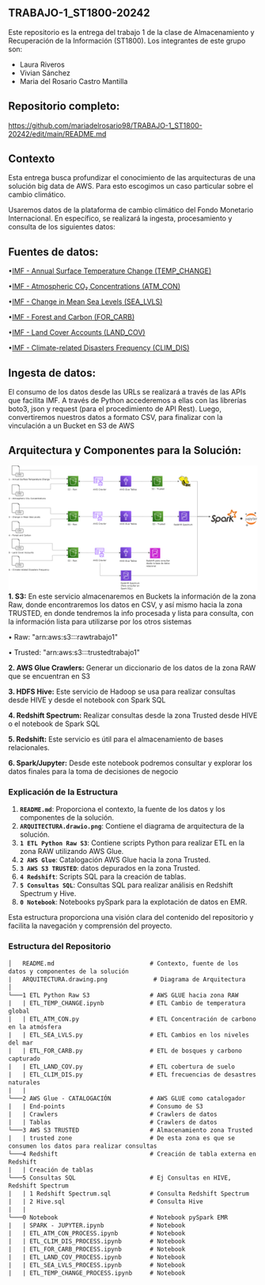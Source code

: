 ## TRABAJO-1_ST1800-20242
Este repositorio es la entrega del trabajo 1 de la clase de Almacenamiento y Recuperación de la Información (ST1800).
Los integrantes de este grupo son: 
- Laura Riveros
- Vivian Sánchez
- Maria del Rosario Castro Mantilla
## Repositorio completo: 
https://github.com/mariadelrosario98/TRABAJO-1_ST1800-20242/edit/main/README.md
## Contexto

Esta entrega busca profundizar el conocimiento de las arquitecturas de una solución big data de AWS. Para esto escogimos un caso particular sobre el cambio climático. 

Usaremos datos de la plataforma de cambio climático del Fondo Monetario Internacional. En específico, se realizará la ingesta, procesamiento y consulta de los siguientes datos:

## Fuentes de datos:
•[IMF - Annual Surface Temperature Change (TEMP_CHANGE)](https://services9.arcgis.com/weJ1QsnbMYJlCHdG/arcgis/rest/services/Indicator_3_1_Climate_Indicators_Annual_Mean_Global_Surface_Temperature/FeatureServer/0/query?where=1%3D1&outFields=*&outSR=4326&f=json)

•[IMF - Atmospheric CO₂ Concentrations (ATM_CON)](https://services9.arcgis.com/weJ1QsnbMYJlCHdG/arcgis/rest/services/Indicator_3_2_Climate_Indicators_Monthly_Atmospheric_Carbon_Dioxide_concentrations/FeatureServer/0/query?outFields=*&where=1%3D1&f=geojson)

•[IMF - Change in Mean Sea Levels (SEA_LVLS)](https://services9.arcgis.com/weJ1QsnbMYJlCHdG/arcgis/rest/services/Indicator_3_3_melted_new/FeatureServer/0/query?outFields=*&where=1%3D1&f=geojson)

•[IMF - Forest and Carbon (FOR_CARB)](https://services9.arcgis.com/weJ1QsnbMYJlCHdG/arcgis/rest/services/Indicator_3_5/FeatureServer/0/query?outFields=*&where=1%3D1&f=geojson)

•[IMF - Land Cover Accounts (LAND_COV)](https://services9.arcgis.com/weJ1QsnbMYJlCHdG/arcgis/rest/services/Indicator_3_4/FeatureServer/0/query?outFields=*&where=1%3D1&f=geojson)

•[IMF - Climate-related Disasters Frequency (CLIM_DIS)](https://services9.arcgis.com/weJ1QsnbMYJlCHdG/arcgis/rest/services/Indicator_11_1_Physical_Risks_Climate_related_disasters_frequency/FeatureServer/0/query?outFields=*&where=1%3D1&f=geojson)

## Ingesta de datos:
El consumo de los datos desde las URLs se realizará a través de las APIs que facilita IMF. A través de Python accederemos a ellas con las librerías boto3, json y request (para el procedimiento de API Rest). Luego, convertiremos nuestros datos a formato CSV, para finalizar con la vinculación a un Bucket en S3 de AWS

## Arquitectura y Componentes para la Solución:
![arquitectura](ARQUITECTURA.png)
**1. S3:** En este servicio almacenaremos en Buckets la información de la zona Raw, donde encontraremos los datos en CSV, y así mismo hacia la zona TRUSTED, en donde tendremos la info procesada y lista para consulta, con la información lista para utilizarse por los otros sistemas

•	Raw: "arn:aws:s3:::rawtrabajo1"

•	Trusted: "arn:aws:s3:::trustedtrabajo1"

**2. AWS Glue Crawlers:** Generar un diccionario de los datos de la zona RAW que se encuentran en S3

**3. HDFS Hive:** Este servicio de Hadoop se usa para realizar consultas desde HIVE y desde el notebook con Spark SQL

**4. Redshift Spectrum:** Realizar consultas desde la zona Trusted desde HIVE o el notebook de Spark SQL

**5. Redshift:** Este servicio es útil para el almacenamiento de bases relacionales.

**6. Spark/Jupyter:** Desde este notebook podremos consultar y explorar los datos finales para la toma de decisiones de negocio


### Explicación de la Estructura

1. **`README.md`**: Proporciona el contexto, la fuente de los datos y los componentes de la solución.
2. **`ARQUITECTURA.drawio.png`**: Contiene el diagrama de arquitectura de la solución.
3. **`1 ETL Python Raw S3`**: Contiene scripts Python para realizar ETL en la zona RAW utilizando AWS Glue.
4. **`2 AWS Glue`**: Catalogación AWS Glue hacia la zona Trusted.
5. **`3 AWS S3 TRUSTED`**: datos depurados en la zona Trusted.
6. **`4 Redshift`**: Scripts SQL para la creación de tablas.
7. **`5 Consultas SQL`**: Consultas SQL para realizar análisis en Redshift Spectrum y Hive.
8. **`0 Notebook`**: Notebooks pySpark para la explotación de datos en EMR.

Esta estructura proporciona una visión clara del contenido del repositorio y facilita la navegación y comprensión del proyecto.

### Estructura del Repositorio
```
│   README.md                           # Contexto, fuente de los datos y componentes de la solución
|   ARQUITECTURA.drawing.png             # Diagrama de Arquitectura
│   
└───1 ETL Python Raw S3                 # AWS GLUE hacia zona RAW
|   | ETL_TEMP_CHANGE.ipynb             # ETL Cambio de temperatura global
|   | ETL_ATM_CON.py                    # ETL Concentración de carbono en la atmósfera 
|   | ETL_SEA_LVLS.py                   # ETL Cambios en los niveles del mar
|   | ETL_FOR_CARB.py                   # ETL de bosques y carbono capturado
|   | ETL_LAND_COV.py                   # ETL cobertura de suelo
|   | ETL_CLIM_DIS.py                   # ETL frecuencias de desastres naturales
|   |
└───2 AWS Glue - CATALOGACIÓN           # AWS GLUE como catalogador
|   | End-points                        # Consumo de S3
|   | Crawlers                          # Crawlers de datos
|   | Tablas                            # Crawlers de datos
└───3 AWS S3 TRUSTED                    # Almacenamiento zona Trusted
|   | trusted zone                      # De esta zona es que se consumen los datos para realizar consultas
└───4 Redshift                          # Creación de tabla externa en Redshift
|   | Creación de tablas              
└───5 Consultas SQL                     # Ej Consultas en HIVE, Redshift Spectrum
|   | 1 Redshift Spectrum.sql           # Consulta Redshift Spectrum
|   | 2 Hive.sql                        # Consulta Hive
|   |
└───0 Notebook                          # Notebook pySpark EMR
|   | SPARK - JUPYTER.ipynb             # Notebook
|   | ETL_ATM_CON_PROCESS.ipynb         # Notebook
|   | ETL_CLIM_DIS_PROCESS.ipynb        # Notebook
|   | ETL_FOR_CARB_PROCESS.ipynb        # Notebook
|   | ETL_LAND_COV_PROCESS.ipynb        # Notebook
|   | ETL_SEA_LVLS_PROCESS.ipynb        # Notebook
|   | ETL_TEMP_CHANGE_PROCESS.ipynb     # Notebook
```
